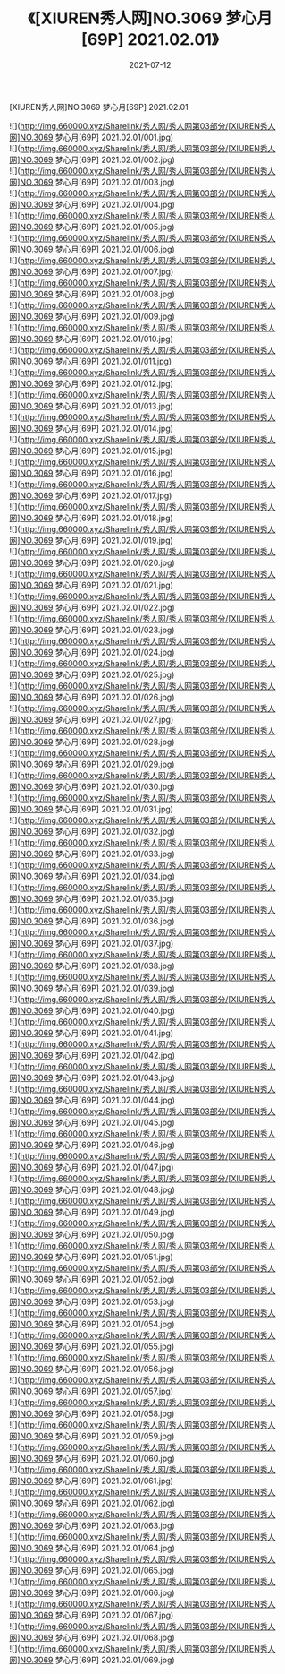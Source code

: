 ﻿---
layout: post
title:  《[XIUREN秀人网]NO.3069 梦心月[69P] 2021.02.01》
date:   2021-07-12
img: http://img.660000.xyz/Sharelink/秀人网/秀人网第03部分/[XIUREN秀人网]NO.3069 梦心月[69P] 2021.02.01/000.jpg
categories: [美女, 清纯, 唯美]
---

[XIUREN秀人网]NO.3069 梦心月[69P] 2021.02.01

  ![](http://img.660000.xyz/Sharelink/秀人网/秀人网第03部分/[XIUREN秀人网]NO.3069 梦心月[69P] 2021.02.01/001.jpg) <br> ![](http://img.660000.xyz/Sharelink/秀人网/秀人网第03部分/[XIUREN秀人网]NO.3069 梦心月[69P] 2021.02.01/002.jpg) <br> ![](http://img.660000.xyz/Sharelink/秀人网/秀人网第03部分/[XIUREN秀人网]NO.3069 梦心月[69P] 2021.02.01/003.jpg) <br> ![](http://img.660000.xyz/Sharelink/秀人网/秀人网第03部分/[XIUREN秀人网]NO.3069 梦心月[69P] 2021.02.01/004.jpg) <br> ![](http://img.660000.xyz/Sharelink/秀人网/秀人网第03部分/[XIUREN秀人网]NO.3069 梦心月[69P] 2021.02.01/005.jpg) <br> ![](http://img.660000.xyz/Sharelink/秀人网/秀人网第03部分/[XIUREN秀人网]NO.3069 梦心月[69P] 2021.02.01/006.jpg) <br> ![](http://img.660000.xyz/Sharelink/秀人网/秀人网第03部分/[XIUREN秀人网]NO.3069 梦心月[69P] 2021.02.01/007.jpg) <br> ![](http://img.660000.xyz/Sharelink/秀人网/秀人网第03部分/[XIUREN秀人网]NO.3069 梦心月[69P] 2021.02.01/008.jpg) <br> ![](http://img.660000.xyz/Sharelink/秀人网/秀人网第03部分/[XIUREN秀人网]NO.3069 梦心月[69P] 2021.02.01/009.jpg) <br> ![](http://img.660000.xyz/Sharelink/秀人网/秀人网第03部分/[XIUREN秀人网]NO.3069 梦心月[69P] 2021.02.01/010.jpg) <br> ![](http://img.660000.xyz/Sharelink/秀人网/秀人网第03部分/[XIUREN秀人网]NO.3069 梦心月[69P] 2021.02.01/011.jpg) <br> ![](http://img.660000.xyz/Sharelink/秀人网/秀人网第03部分/[XIUREN秀人网]NO.3069 梦心月[69P] 2021.02.01/012.jpg) <br> ![](http://img.660000.xyz/Sharelink/秀人网/秀人网第03部分/[XIUREN秀人网]NO.3069 梦心月[69P] 2021.02.01/013.jpg) <br> ![](http://img.660000.xyz/Sharelink/秀人网/秀人网第03部分/[XIUREN秀人网]NO.3069 梦心月[69P] 2021.02.01/014.jpg) <br> ![](http://img.660000.xyz/Sharelink/秀人网/秀人网第03部分/[XIUREN秀人网]NO.3069 梦心月[69P] 2021.02.01/015.jpg) <br> ![](http://img.660000.xyz/Sharelink/秀人网/秀人网第03部分/[XIUREN秀人网]NO.3069 梦心月[69P] 2021.02.01/016.jpg) <br> ![](http://img.660000.xyz/Sharelink/秀人网/秀人网第03部分/[XIUREN秀人网]NO.3069 梦心月[69P] 2021.02.01/017.jpg) <br> ![](http://img.660000.xyz/Sharelink/秀人网/秀人网第03部分/[XIUREN秀人网]NO.3069 梦心月[69P] 2021.02.01/018.jpg) <br> ![](http://img.660000.xyz/Sharelink/秀人网/秀人网第03部分/[XIUREN秀人网]NO.3069 梦心月[69P] 2021.02.01/019.jpg) <br> ![](http://img.660000.xyz/Sharelink/秀人网/秀人网第03部分/[XIUREN秀人网]NO.3069 梦心月[69P] 2021.02.01/020.jpg) <br> ![](http://img.660000.xyz/Sharelink/秀人网/秀人网第03部分/[XIUREN秀人网]NO.3069 梦心月[69P] 2021.02.01/021.jpg) <br> ![](http://img.660000.xyz/Sharelink/秀人网/秀人网第03部分/[XIUREN秀人网]NO.3069 梦心月[69P] 2021.02.01/022.jpg) <br> ![](http://img.660000.xyz/Sharelink/秀人网/秀人网第03部分/[XIUREN秀人网]NO.3069 梦心月[69P] 2021.02.01/023.jpg) <br> ![](http://img.660000.xyz/Sharelink/秀人网/秀人网第03部分/[XIUREN秀人网]NO.3069 梦心月[69P] 2021.02.01/024.jpg) <br> ![](http://img.660000.xyz/Sharelink/秀人网/秀人网第03部分/[XIUREN秀人网]NO.3069 梦心月[69P] 2021.02.01/025.jpg) <br> ![](http://img.660000.xyz/Sharelink/秀人网/秀人网第03部分/[XIUREN秀人网]NO.3069 梦心月[69P] 2021.02.01/026.jpg) <br> ![](http://img.660000.xyz/Sharelink/秀人网/秀人网第03部分/[XIUREN秀人网]NO.3069 梦心月[69P] 2021.02.01/027.jpg) <br> ![](http://img.660000.xyz/Sharelink/秀人网/秀人网第03部分/[XIUREN秀人网]NO.3069 梦心月[69P] 2021.02.01/028.jpg) <br> ![](http://img.660000.xyz/Sharelink/秀人网/秀人网第03部分/[XIUREN秀人网]NO.3069 梦心月[69P] 2021.02.01/029.jpg) <br> ![](http://img.660000.xyz/Sharelink/秀人网/秀人网第03部分/[XIUREN秀人网]NO.3069 梦心月[69P] 2021.02.01/030.jpg) <br> ![](http://img.660000.xyz/Sharelink/秀人网/秀人网第03部分/[XIUREN秀人网]NO.3069 梦心月[69P] 2021.02.01/031.jpg) <br> ![](http://img.660000.xyz/Sharelink/秀人网/秀人网第03部分/[XIUREN秀人网]NO.3069 梦心月[69P] 2021.02.01/032.jpg) <br> ![](http://img.660000.xyz/Sharelink/秀人网/秀人网第03部分/[XIUREN秀人网]NO.3069 梦心月[69P] 2021.02.01/033.jpg) <br> ![](http://img.660000.xyz/Sharelink/秀人网/秀人网第03部分/[XIUREN秀人网]NO.3069 梦心月[69P] 2021.02.01/034.jpg) <br> ![](http://img.660000.xyz/Sharelink/秀人网/秀人网第03部分/[XIUREN秀人网]NO.3069 梦心月[69P] 2021.02.01/035.jpg) <br> ![](http://img.660000.xyz/Sharelink/秀人网/秀人网第03部分/[XIUREN秀人网]NO.3069 梦心月[69P] 2021.02.01/036.jpg) <br> ![](http://img.660000.xyz/Sharelink/秀人网/秀人网第03部分/[XIUREN秀人网]NO.3069 梦心月[69P] 2021.02.01/037.jpg) <br> ![](http://img.660000.xyz/Sharelink/秀人网/秀人网第03部分/[XIUREN秀人网]NO.3069 梦心月[69P] 2021.02.01/038.jpg) <br> ![](http://img.660000.xyz/Sharelink/秀人网/秀人网第03部分/[XIUREN秀人网]NO.3069 梦心月[69P] 2021.02.01/039.jpg) <br> ![](http://img.660000.xyz/Sharelink/秀人网/秀人网第03部分/[XIUREN秀人网]NO.3069 梦心月[69P] 2021.02.01/040.jpg) <br> ![](http://img.660000.xyz/Sharelink/秀人网/秀人网第03部分/[XIUREN秀人网]NO.3069 梦心月[69P] 2021.02.01/041.jpg) <br> ![](http://img.660000.xyz/Sharelink/秀人网/秀人网第03部分/[XIUREN秀人网]NO.3069 梦心月[69P] 2021.02.01/042.jpg) <br> ![](http://img.660000.xyz/Sharelink/秀人网/秀人网第03部分/[XIUREN秀人网]NO.3069 梦心月[69P] 2021.02.01/043.jpg) <br> ![](http://img.660000.xyz/Sharelink/秀人网/秀人网第03部分/[XIUREN秀人网]NO.3069 梦心月[69P] 2021.02.01/044.jpg) <br> ![](http://img.660000.xyz/Sharelink/秀人网/秀人网第03部分/[XIUREN秀人网]NO.3069 梦心月[69P] 2021.02.01/045.jpg) <br> ![](http://img.660000.xyz/Sharelink/秀人网/秀人网第03部分/[XIUREN秀人网]NO.3069 梦心月[69P] 2021.02.01/046.jpg) <br> ![](http://img.660000.xyz/Sharelink/秀人网/秀人网第03部分/[XIUREN秀人网]NO.3069 梦心月[69P] 2021.02.01/047.jpg) <br> ![](http://img.660000.xyz/Sharelink/秀人网/秀人网第03部分/[XIUREN秀人网]NO.3069 梦心月[69P] 2021.02.01/048.jpg) <br> ![](http://img.660000.xyz/Sharelink/秀人网/秀人网第03部分/[XIUREN秀人网]NO.3069 梦心月[69P] 2021.02.01/049.jpg) <br> ![](http://img.660000.xyz/Sharelink/秀人网/秀人网第03部分/[XIUREN秀人网]NO.3069 梦心月[69P] 2021.02.01/050.jpg) <br> ![](http://img.660000.xyz/Sharelink/秀人网/秀人网第03部分/[XIUREN秀人网]NO.3069 梦心月[69P] 2021.02.01/051.jpg) <br> ![](http://img.660000.xyz/Sharelink/秀人网/秀人网第03部分/[XIUREN秀人网]NO.3069 梦心月[69P] 2021.02.01/052.jpg) <br> ![](http://img.660000.xyz/Sharelink/秀人网/秀人网第03部分/[XIUREN秀人网]NO.3069 梦心月[69P] 2021.02.01/053.jpg) <br> ![](http://img.660000.xyz/Sharelink/秀人网/秀人网第03部分/[XIUREN秀人网]NO.3069 梦心月[69P] 2021.02.01/054.jpg) <br> ![](http://img.660000.xyz/Sharelink/秀人网/秀人网第03部分/[XIUREN秀人网]NO.3069 梦心月[69P] 2021.02.01/055.jpg) <br> ![](http://img.660000.xyz/Sharelink/秀人网/秀人网第03部分/[XIUREN秀人网]NO.3069 梦心月[69P] 2021.02.01/056.jpg) <br> ![](http://img.660000.xyz/Sharelink/秀人网/秀人网第03部分/[XIUREN秀人网]NO.3069 梦心月[69P] 2021.02.01/057.jpg) <br> ![](http://img.660000.xyz/Sharelink/秀人网/秀人网第03部分/[XIUREN秀人网]NO.3069 梦心月[69P] 2021.02.01/058.jpg) <br> ![](http://img.660000.xyz/Sharelink/秀人网/秀人网第03部分/[XIUREN秀人网]NO.3069 梦心月[69P] 2021.02.01/059.jpg) <br> ![](http://img.660000.xyz/Sharelink/秀人网/秀人网第03部分/[XIUREN秀人网]NO.3069 梦心月[69P] 2021.02.01/060.jpg) <br> ![](http://img.660000.xyz/Sharelink/秀人网/秀人网第03部分/[XIUREN秀人网]NO.3069 梦心月[69P] 2021.02.01/061.jpg) <br> ![](http://img.660000.xyz/Sharelink/秀人网/秀人网第03部分/[XIUREN秀人网]NO.3069 梦心月[69P] 2021.02.01/062.jpg) <br> ![](http://img.660000.xyz/Sharelink/秀人网/秀人网第03部分/[XIUREN秀人网]NO.3069 梦心月[69P] 2021.02.01/063.jpg) <br> ![](http://img.660000.xyz/Sharelink/秀人网/秀人网第03部分/[XIUREN秀人网]NO.3069 梦心月[69P] 2021.02.01/064.jpg) <br> ![](http://img.660000.xyz/Sharelink/秀人网/秀人网第03部分/[XIUREN秀人网]NO.3069 梦心月[69P] 2021.02.01/065.jpg) <br> ![](http://img.660000.xyz/Sharelink/秀人网/秀人网第03部分/[XIUREN秀人网]NO.3069 梦心月[69P] 2021.02.01/066.jpg) <br> ![](http://img.660000.xyz/Sharelink/秀人网/秀人网第03部分/[XIUREN秀人网]NO.3069 梦心月[69P] 2021.02.01/067.jpg) <br> ![](http://img.660000.xyz/Sharelink/秀人网/秀人网第03部分/[XIUREN秀人网]NO.3069 梦心月[69P] 2021.02.01/068.jpg) <br> ![](http://img.660000.xyz/Sharelink/秀人网/秀人网第03部分/[XIUREN秀人网]NO.3069 梦心月[69P] 2021.02.01/069.jpg) <br>